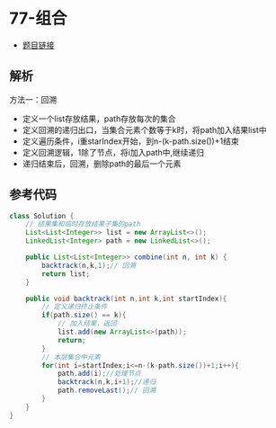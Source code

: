 # 77-组合

- [题目链接](https://leetcode-cn.com/problems/combinations/)

## 解析

方法一：回溯
- 定义一个list存放结果，path存放每次的集合
- 定义回溯的递归出口，当集合元素个数等于k时，将path加入结果list中
- 定义遍历条件，i重starIndex开始，到n-(k-path.size())+1结束
- 定义回溯逻辑，1除了节点，将i加入path中,继续递归
- 递归结束后，回溯，删除path的最后一个元素


## 参考代码
```Java
class Solution {
    // 结果集和临时存放结果子集的path
    List<List<Integer>> list = new ArrayList<>();
    LinkedList<Integer> path = new LinkedList<>();

    public List<List<Integer>> combine(int n, int k) {
        backtrack(n,k,1);// 回溯
        return list;
    }

    public void backtrack(int n,int k,int startIndex){
        // 定义递归终止条件
        if(path.size() == k){
            // 加入结果，返回
            list.add(new ArrayList<>(path));
            return;
        }
        // 本层集合中元素
        for(int i=startIndex;i<=n-(k-path.size())+1;i++){
            path.add(i);//处理节点
            backtrack(n,k,i+1);//递归
            path.removeLast();// 回溯
        }
    }
}
```
